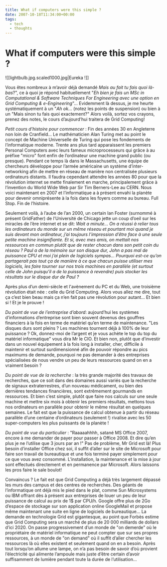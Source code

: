 ```yaml
---
title: What if computers were this simple ?
date: 2007-10-18T11:34:00+00:00
tags:
  - tech
  - thoughts
---
```

# What if computers were this simple ?

![[lightbulb.jpg.scaled1000.jpg|Eureka !]]

 Vous êtes nombreux à m’avoir déjà demandé *Mais au fait tu fais quoi là-bas*?", ce à quoi je répond habituellement "*Eh bien je fais un MSc in Computational & Software Techniques For Engineering avec une option en Grid Computing & e-Engineering*"... Evidemment là dessus, je me heurte systématiquement à un "*Ah ok...* (notez les points de suspension) ou bien à un "Mais sinon tu fais quoi exactement?" Alors voilà, sortez vos crayons, prenez des notes, le cours d’aujourd’hui traitera de Grid Computing!

 *Petit cours d’histoire pour commencer* : Fin des années 30 en Angleterre non loin de Cranfield... Le mathématicien Alan Turing met au point le concept de Machine Universelle de Turing qui pose les fondements de l’informatique moderne. Trente ans plus tard apparaissent les premiers Personal Computers avec leurs fameux microprocesseurs qui grâce à au préfixe "micro" font enfin de l’ordinateur une machine grand public (ou presque). Pendant ce temps là dans le Massachusetts, une équipe de chercheurs développe pour l’armée américaine un système d’inter-networking afin de mettre en réseau de manière non centralisée plusieurs ordinateurs distants. Il faudra cependant attendre les années 80 pour que la révolution internet se mette finalement en marche, principalement grâce à l’invention du World Wide Web par Sir Tim Berners-Lee au CERN. Nous voici maintenant en 2007 et l’informatique a à présent envahi la planète pour devenir omniprésente à la fois dans les foyers comme au bureau. Full Stop. Fin de l’histoire.

 Seulement voilà, à l’aube de l’an 2000, un certain Ian Foster (surnommé à présent GridFather) de l’Université de Chicago jette un coup d’oeil sur les miracles de l’ère internet et se dit: *Wait a minute... On a réussi à relier tous les ordinateurs du monde sur un même réseau et pourtant moi quand je suis devant mon ordinateur, j’ai toujours l’impression d’être face à une seule petite machine insignifiante. Et si, avec mes amis, on mettait nos ressources en commun plutôt que de rester chacun dans son petit coin du réseau ? Paul a de la mémoire sur son disque dur, John a pas mal de puissance CPU et moi j’ai plein de logiciels sympas... Pourquoi est-ce qu’on partagerait pas tout ça de manière à ce que chacun puisse utiliser mes logiciels, les faire tourner sur nos trois machines en parallèle (et surtout celle de John puisqu’il a de la puissance à revendre) puis stocker les résultats sur le disque dur de Paul ?*

 Après plus d’un demi-siècle et l'avènement du PC et du Web, une troisième révolution était née : celle du Grid Computing. Alors vous allez me dire, tout ça c’est bien beau mais ça n’en fait pas une révolution pour autant... Et bien si ! Et je le prouve !

 *Du point de vue de l’entreprise d’abord*: aujourd’hui les systèmes d’informations d’entreprise sont bien souvent devenus des gouffres financiers à la fois en terme de matériel qu’en terme de maintenance. "Les disques durs sont pleins ? Les machines tournent déjà à 100% de leur puissance ? Ok, donnez-moi de l’argent et je vous achète le top du top du matériel informatique" vous dira Mr le CIO. Et bien non, plutôt que d’investir dans un nouvel équipement à la fois long à installer, cher, difficile à maintenir et surtout surdimensionné afin de pouvoir répondre au pics maximums de demande, pourquoi ne pas demander à des entreprises spécialisées de nous vendre un peu de leurs ressources quand on en a vraiment besoin ?

 *Du point de vue de la recherche* : la très grande majorité des travaux de recherches, que ce soit dans des domaines aussi variés que la recherche de signaux extraterrestres, d’un nouveau médicament, ou bien des dernières tendances financières, sont extrêmement gourmands en ressources. Et bien c’est simple, plutôt que faire nos calculs sur une seule machine et mettre six mois à obtenir les premiers résultats, mettons tous nos ordinateurs en parallèle pour obtenir le même résultat en quelques semaines. Le fait est que la puissance de calcul obtenue à partir du réseau parallèle d’une centaine d’ordinateurs (seulement !) rivalise avec les 50 super-computers les plus puissants de la planète !
 
 *Du point de vue du particulier* : "Raaaaahhhh, satané MS Office 2007, encore à me demander de payer pour passer à Office 2008. Et dire qu’en plus je ne l’utilise que 3 jours par an !" Pas de problème, Mr Grid est là! Plus besoin d’installer Office chez soi, il suffit d’aller sur le site de Microsoft pour faire son travail de bureautique et une fois terminé payer simplement pour ce que vous avez consommé. L’installation, la maintenance et la mise à jour sont effectués directement et en permanence par Microsoft. Alors laissons les pros faire le sale boulot!

 Convaincus ? Le fait est que Grid Computing a déjà très largement dépassé les murs des campus et des centres de recherches. Des géants de l’informatique ont déjà mis le pied dans le plat, comme Sun Microsystems ou IBM offrant dès à présent aux entreprises de louer un peu de leur puissance de calcul au prix de 1\$ par CPU/h. Google offre plus de 2Go d’espace de stockage sur son application online GoogleMail et propose même maintenant une suite en ligne de logiciels de bureautique... La demande en technologie Grid est gigantesque, au point que Forbès estime que Grid Computing sera un marché de plus de 20 000 milliards de dollars d’ici 2020. On passe progressivement d’un monde de "on demerde" où le propriétaire de matériel informatique ne peut compter que sur ses propres ressources, à un monde de "on demand" où il suffit d’aller chercher les ressources là où elles existent et seulement quand on en a besoin. Après tout lorsqu’on allume une lampe, on n’a pas besoin de savoir d’où provient l’électricité qui alimente l’ampoule mais juste d’être certain d’avoir suffisamment de lumière pendant toute la durée de l’utilisation...
